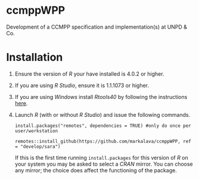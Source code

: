 # ccmppWPP

Development of a CCMPP specification and implementation(s) at UNPD &amp; Co.


# Installation

1. Ensure the version of *R* your have installed is 4.0.2 or higher.
2. If you are using *R Studio*, ensure it is 1.1.1073 or higher.
3. If you are using *Windows* install *Rtools40* by following the instructions [here](https://cran.r-project.org/bin/windows/Rtools/ "link to install Rtools40"). 
4. Launch *R* (with or without *R Studio*) and issue the following commands. 

    ```
    install.packages("remotes", dependencies = TRUE) #only do once per user/workstation
	
    remotes::install_github(https://github.com/markalava/ccmppWPP, ref = "develop/sara")
    ```
	
	If this is the first time running `install.packages` for this version of *R* on your system you may be asked to select a *CRAN* mirror. You can choose any mirror; the choice does affect the functioning of the package.
  
 
